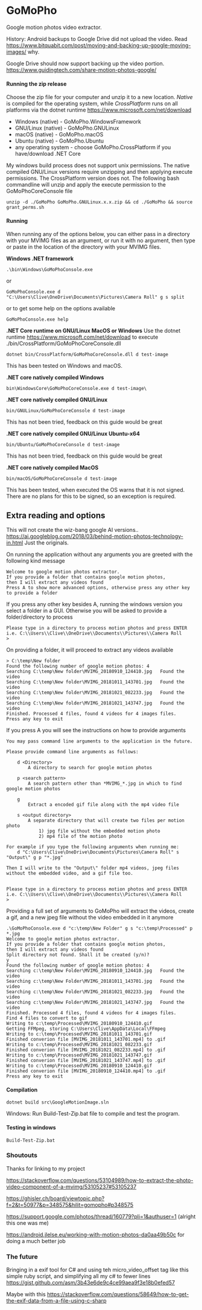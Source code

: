 # GoMoPho
Google motion photos video extractor.

History: Android backups to Google Drive did not upload the video. Read  https://www.bitquabit.com/post/moving-and-backing-up-google-moving-images/ why.

Google Drive should now support backing up the video portion. https://www.guidingtech.com/share-motion-photos-google/

#### Running the zip release
Choose the zip file for your computer and unzip it to a new location. *Native* is compiled for the operating system, while *CrossPlatform* runs on all platforms via the dotnet runtime https://www.microsoft.com/net/download
- Windows (native) - GoMoPho.WindowsFramework
- GNU/Linux (native) - GoMoPho.GNULinux
- macOS (native) - GoMoPho.macOS
- Ubuntu (native) - GoMoPho.Ubuntu
- any operating system - choose GoMoPho.CrossPlatform if you have/download .NET Core 

My windows build process does not support unix permissions. The native compiled GNU/Linux versions require unzipping and then applying execute permissions. The CrossPlatform version does not.
The following bash commandline will unzip and apply the execute permission to the GoMoPhoCoreConsole file
```
unzip -d ./GoMoPho GoMoPho.GNULinux.x.x.zip && cd ./GoMoPho && source grant_perms.sh
```

#### Running
When running any of the options below, you can either pass in a directory with your MVIMG files as an argument, or run it with no argument, then type or paste in the location of the directory with your MVIMG files.

**Windows .NET framework** 
```
.\bin\Windows\GoMoPhoConsole.exe
```
or
```
GoMoPhoConsole.exe d "C:\Users\Clive\OneDrive\Documents\Pictures\Camera Roll" g s split
```
or to get some help on the options available
```
GoMoPhoConsole.exe help 
```
**.NET Core runtime on GNU/Linux MacOS or Windows** 
Use the dotnet runtime https://www.microsoft.com/net/download to execute ./bin/CrossPlatform/GoMoPhoCoreConsole.dll
```
dotnet bin/CrossPlatform/GoMoPhoCoreConsole.dll d test-image
```
This has been tested on Windows and macOS.

**.NET core natively compiled Windows** 
```
bin\WindowsCore\GoMoPhoCoreConsole.exe d test-image\
```

**.NET core natively compiled GNU/Linux**
```
bin/GNULinux/GoMoPhoCoreConsole d test-image
```
This has not been tried, feedback on this guide would be great

**.NET core natively compiled GNU/Linux Ubuntu-x64**
```
bin/Ubuntu/GoMoPhoCoreConsole d test-image
```
This has not been tried, feedback on this guide would be great

**.NET core natively compiled MacOS**
```
bin/macOS/GoMoPhoCoreConsole d test-image
```
This has been tested, when executed the OS warns that it is not signed.
There are no plans for this to be signed, so an exception is required.

## Extra reading and options
This will not create the wiz-bang google AI versions.. https://ai.googleblog.com/2018/03/behind-motion-photos-technology-in.html
Just the originals.

On running the application without any arguments you are greeted with the following kind message

```
Welcome to google motion photos extractor.
If you provide a folder that contains google motion photos,
then I will extract any videos found
Press A to show more advanced options, otherwise press any other key to provide a folder
```

If you press any other key besides A, running the windows version you select a folder in a GUI. Otherwise you will be asked to provide a folder/directory to process 

```
Please type in a directory to process motion photos and press ENTER i.e. C:\\Users\\Clive\\OneDrive\\Documents\\Pictures\\Camera Roll
> 
```

On providing a folder, it will proceed to extract any videos available

```
> C:\temp\New folder
Found the following number of google motion photos: 4
Searching C:\temp\New folder\MVIMG_20180910_124410.jpg   Found the video
Searching C:\temp\New folder\MVIMG_20181011_143701.jpg   Found the video
Searching C:\temp\New folder\MVIMG_20181021_082233.jpg   Found the video
Searching C:\temp\New folder\MVIMG_20181021_143747.jpg   Found the video
Finished. Processed 4 files, found 4 videos for 4 images files.
Press any key to exit
```


If you press A you will see the instructions on how to provide arguments 

```
You may pass command line arguments to the application in the future.

Please provide command line arguments as follows:

    d <Directory>
        A directory to search for google motion photos

    p <search pattern>
        A search pattern other than *MVIMG_*.jpg in which to find google motion photos

    g
        Extract a encoded gif file along with the mp4 video file

    s <output directory>
        A separate directory that will create two files per motion photo
            1) jpg file without the embedded motion photo
            2) mp4 file of the motion photo

For example if you type the following arguments when running me:
    d "C:\Users\Clive\OneDrive\Documents\Pictures\Camera Roll" s "Output\" g p "*.jpg"

Then I will write to the "Output\" folder mp4 videos, jpeg files without the embedded video, and a gif file too.


Please type in a directory to process motion photos and press ENTER i.e. C:\\Users\\Clive\\OneDrive\\Documents\\Pictures\\Camera Roll
>
```

Providing a full set of arguments to GoMoPho will extract the videos, create a gif, and a new jpeg file without the video embedded in it anymore

```
.\GoMoPhoConsole.exe d "c:\temp\New Folder" g s "c:\temp\Processed" p *.jpg
Welcome to google motion photos extractor.
If you provide a folder that contains google motion photos,
then I will extract any videos found
Split directory not found. Shall it be created (y/n)?
y
Found the following number of google motion photos: 4
Searching c:\temp\New Folder\MVIMG_20180910_124410.jpg   Found the video
Searching c:\temp\New Folder\MVIMG_20181011_143701.jpg   Found the video
Searching c:\temp\New Folder\MVIMG_20181021_082233.jpg   Found the video
Searching c:\temp\New Folder\MVIMG_20181021_143747.jpg   Found the video
Finished. Processed 4 files, found 4 videos for 4 images files.
Find 4 files to convert to gif
Writing to c:\temp\Processed\MVIMG_20180910_124410.gif
Getting FFMpeg, storing C:\Users\Clive\AppData\Local\FFmpeg
Writing to c:\temp\Processed\MVIMG_20181011_143701.gif
Finished converion file [MVIMG_20181011_143701.mp4] to .gif
Writing to c:\temp\Processed\MVIMG_20181021_082233.gif
Finished converion file [MVIMG_20181021_082233.mp4] to .gif
Writing to c:\temp\Processed\MVIMG_20181021_143747.gif
Finished converion file [MVIMG_20181021_143747.mp4] to .gif
Writing to c:\temp\Processed\MVIMG_20180910_124410.gif
Finished converion file [MVIMG_20180910_124410.mp4] to .gif
Press any key to exit

```

#### Compilation
```
dotnet build src\GoogleMotionImage.sln
```
Windows: Run  Build-Test-Zip.bat file to compile and test the program.

#### Testing in windows
```
Build-Test-Zip.bat
```
### Shoutouts
Thanks for linking to my project 

https://stackoverflow.com/questions/53104989/how-to-extract-the-photo-video-component-of-a-mvimg/53105237#53105237

https://ghisler.ch/board/viewtopic.php?f=2&t=50977&p=348575&hilit=gomopho#p348575

https://support.google.com/photos/thread/160779?pli=1&authuser=1 (alright this one was me)

https://android.jlelse.eu/working-with-motion-photos-da0aa49b50c for doing a much better job

### The future
Bringing in a exif tool for C# and using teh micro_video_offset tag like this simple ruby script, and simplifying all my c#  to fewer lines https://gist.github.com/asm/3b43e6de9c4ce99aea9f3e18b0efed57 

Maybe with this https://stackoverflow.com/questions/58649/how-to-get-the-exif-data-from-a-file-using-c-sharp
